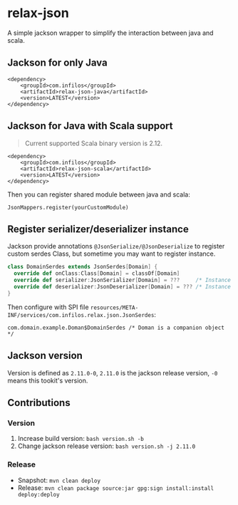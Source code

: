 # relax-json

A simple jackson wrapper to simplify the interaction between java and scala.

## Jackson for only Java

```
<dependency>
    <groupId>com.infilos</groupId>
    <artifactId>relax-json-java</artifactId>
    <version>LATEST</version>
</dependency>
```

## Jackson for Java with Scala support

> Current supported Scala binary version is 2.12.

```
<dependency>
    <groupId>com.infilos</groupId>
    <artifactId>relax-json-scala</artifactId>
    <version>LATEST</version>
</dependency>
```

Then you can register shared module between java and scala:

```
JsonMappers.register(yourCustomModule)
```

## Register serializer/deserializer instance

Jackson provide annotations `@JsonSerialize/@JsonDeserialize` to register custom serdes Class, but sometime you may want to register instance.

```scala
class DomainSerdes extends JsonSerdes[Domain] {
  override def onClass:Class[Domain] = classOf[Domain]
  override def serializer:JsonSerializer[Domain] = ???     /* Instance */
  override def deserializer:JsonDeserializer[Domain] = ??? /* Instance */
}
```

Then configure with SPI file `resources/META-INF/services/com.infilos.relax.json.JsonSerdes`:

```
com.domain.example.Doman$DomainSerdes /* Doman is a companion object */
```

## Jackson version

Version is defined as `2.11.0-0`, `2.11.0` is the jackson release version, `-0` means this tookit's version.

## Contributions

### Version

1. Increase build version: `bash version.sh -b`
2. Change jackson release version: `bash version.sh -j 2.11.0`

### Release

- Snapshot: `mvn clean deploy`
- Release: `mvn clean package source:jar gpg:sign install:install deploy:deploy`
